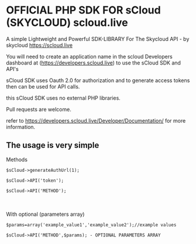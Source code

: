 <h1>OFFICIAL PHP SDK FOR sCloud (SKYCLOUD) scloud.live</h1>

A simple Lightweight and Powerful SDK-LIBRARY For The Skycloud API -  by skycloud https://scloud.live



You will need to create an application name in the scloud Developers dashboard
at (https://developers.scloud.live) to use the sCloud SDK and API's

sCloud SDK uses Oauth 2.0 for authorization and to generate access tokens then can be used for API calls.

this sCloud SDK uses no external PHP libraries. 

Pull requests are welcome.

refer to https://developers.scloud.live/Developer/Documentation/ for more information.

<h2>The usage is very simple </h2>
<p>Methods</p>

<pre><code>$sCloud->generateAuthUrl(1);</code></pre>

<pre><code>$sCloud->API('token');</code></pre>

<pre><code>$sCloud->API('METHOD');</code></pre>


<br/><br />
With optional (parameters array)

<pre><code>$params=array('example_value1','example_value2');//example values

$sCloud->API('METHOD',$params); - OPTIONAL PARAMETERS ARRAY
</code></pre>



